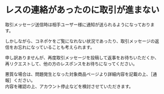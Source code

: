 # レスの連絡があったのに取引が進まない

取引メッセージ送信時は相手ユーザー様に通知が送られるようになっております。

しかしながら、コネポケをご覧になれない状況であったり、取引メッセージの返信をお忘れになっていることも考えられます。

申し訳ありませんが、再度取引メッセージを投稿して返事をお待ちいただくか、再リクエストして、他の方のレスポンスをお待ちになってください。

悪質な場合は、問題発生となった対象商品ページより詳細内容を記載の上、［通報］ください。  
内容を確認の上、アカウント停止などを検討させていただきます。